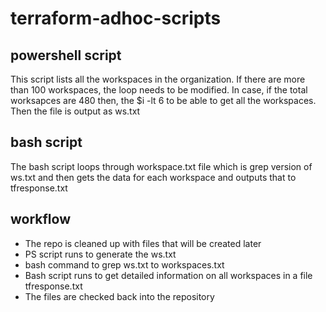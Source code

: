 # terraform-adhoc-scripts
## powershell script
This script lists all the workspaces in the organization. If there are more than 100 workspaces, the loop needs to be modified. In case, if the total worksapces are 480 then, the $i -lt 6 to be able to get all the workspaces.
Then the file is output as ws.txt

## bash script
The bash script loops through workspace.txt file which is grep version of ws.txt and then gets the data for each workspace and outputs that to tfresponse.txt

## workflow
* The repo is cleaned up with files that will be created later
* PS script runs to generate the ws.txt
* bash command to grep ws.txt to workspaces.txt
* Bash script runs to get detailed information on all workspaces in a file tfresponse.txt
* The files are checked back into the repository
